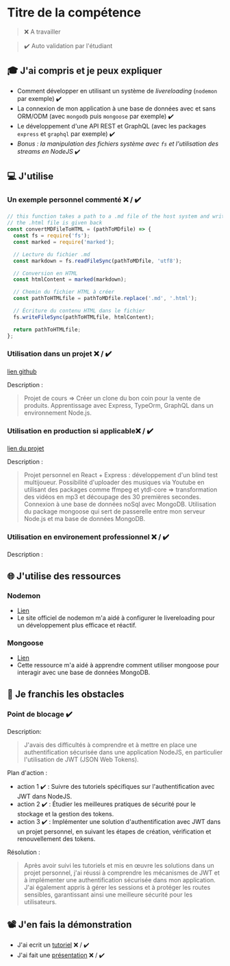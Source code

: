 # Titre de la compétence

> ❌ A travailler

> ✔️ Auto validation par l'étudiant

## 🎓 J'ai compris et je peux expliquer

- Comment développer en utilisant un système de *livereloading* (`nodemon` par exemple) ✔️
- La connexion de mon application à une base de données avec et sans ORM/ODM (avec `mongodb` puis `mongoose` par exemple) ✔️
- Le développement d'une API REST et GraphQL (avec les packages `express` et `graphql` par exemple) ✔️
- *Bonus : la manipulation des fichiers système avec `fs` et l'utilisation des streams en NodeJS* ✔️

## 💻 J'utilise

### Un exemple personnel commenté ❌ / ✔️

```javascript
// this function takes a path to a .md file of the host system and write the HTML version of this file
// the .html file is given back
const convertMDFileToHTML = (pathToMDfile) => {
  const fs = require('fs');
  const marked = require('marked');

  // Lecture du fichier .md
  const markdown = fs.readFileSync(pathToMDfile, 'utf8');

  // Conversion en HTML
  const htmlContent = marked(markdown);

  // Chemin du fichier HTML à créer
  const pathToHTMLfile = pathToMDfile.replace('.md', '.html');

  // Écriture du contenu HTML dans le fichier
  fs.writeFileSync(pathToHTMLfile, htmlContent);

  return pathToHTMLfile;
};
```

### Utilisation dans un projet ❌ / ✔️

[lien github](https://github.com/SepulvedaGuillaume/TheGoodCorner)

Description :
> Projet de cours => Créer un clone du bon coin pour la vente de produits. Apprentissage avec Express, TypeOrm, GraphQL dans un environnement Node.js.

### Utilisation en production si applicable❌ / ✔️

[lien du projet](https://gitlab.com/sepulveda.guillaume/la-guerre-des-melodies)

Description :
> Projet personnel en React + Express : développement d'un blind test multijoueur. Possibilité d'uploader des musiques via Youtube en utilisant des packages comme ffmpeg et ytdl-core => transformation des vidéos en mp3 et découpage des 30 premières secondes. Connexion à une base de données noSql avec MongoDB. Utilisation du package mongoose qui sert de passerelle entre mon serveur Node.js et ma base de données MongoDB.

### Utilisation en environement professionnel ❌ / ✔️

Description :

## 🌐 J'utilise des ressources

### Nodemon

- [Lien](https://nodemon.io)
- Le site officiel de nodemon m'a aidé à configurer le livereloading pour un développement plus efficace et réactif.

### Mongoose

- [Lien](https://mongoosejs.com)
- Cette ressource m'a aidé à apprendre comment utiliser mongoose pour interagir avec une base de données MongoDB.

## 🚧 Je franchis les obstacles

### Point de blocage ✔️

Description:
> J'avais des difficultés à comprendre et à mettre en place une authentification sécurisée dans une application NodeJS, en particulier l'utilisation de JWT (JSON Web Tokens).

Plan d'action :

- action 1 ✔️ : Suivre des tutoriels spécifiques sur l'authentification avec JWT dans NodeJS.
- action 2 ✔️ : Étudier les meilleures pratiques de sécurité pour le stockage et la gestion des tokens.
- action 3 ✔️ : Implémenter une solution d'authentification avec JWT dans un projet personnel, en suivant les étapes de création, vérification et renouvellement des tokens.

Résolution : 
> Après avoir suivi les tutoriels et mis en œuvre les solutions dans un projet personnel, j'ai réussi à comprendre les mécanismes de JWT et à implémenter une authentification sécurisée dans mon application. J'ai également appris à gérer les sessions et à protéger les routes sensibles, garantissant ainsi une meilleure sécurité pour les utilisateurs.

## 📽️ J'en fais la démonstration

- J'ai ecrit un [tutoriel](...) ❌ / ✔️
- J'ai fait une [présentation](...) ❌ / ✔️
